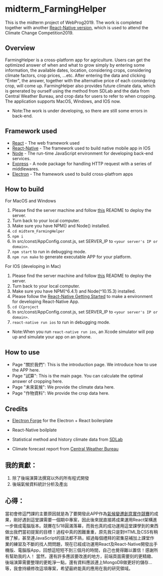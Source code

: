 # midterm_FarmingHelper
This is the midterm project of WebProg2019. The work is completed together with another [React-Native version](https://github.com/qa4510qa/CCproject), which is used to attend the Climate Change Competition2019. 

## Overview
FarmingHelper is a cross-platform app for agriculture.
Users can get the optimized answer of when and what to grow simply by entering some information, the available dates, location, considering crops, considering climate factors, crop prices, ...etc.
After entering the data and clicking "Enter", the answer, together with the alternative price of each considering crop, will come up.
FarmingHelper also provides future climate data, which is generated by ourself using the method from SDLab and the data from Central Weather Bureau, and crop data for users to refer to when cropping.
The application supports MacOS, Windows, and IOS now.
* Note:The work is under developing, so there are still some errors in back-end.

## Framework used
* [React](https://reactjs.org/) - The web framework used
* [React-Native](https://facebook.github.io/react-native/) - The framework used to build native mobile app in IOS 
* [Node](https://nodejs.org/) - The run-time JavaScript environment for developing back-end services.
* [Express](https://expressjs.com) - A node package for handling HTTP request with a series of middlewares.
* [Electron](https://electronjs.org/) - The framework used to build cross-platfrom apps

## How to build
For MacOS and Windows
1. Please find the server machine and follow [this](https://github.com/qa4510qa/midterm_FarmingHelperServer) README to deploy the server.
2. Turn back to your local computer.
3. Make sure you have NPM() and Node() installed.
4. `cd midterm_FarmingHelper`
5. `npm i`
6. In src/const/AppConfig.const.js, set SERVER_IP to `<your server's IP or domain>`.
7. `npm start` to run in debugging mode.
8. `npm run make` to generate executable APP for your platform.

For IOS (developing in Mac)
1. Please find the server machine and follow [this](https://github.com/qa4510qa/midterm_FarmingHelperServer) README to deploy the server.
2. Turn back to your local computer.
3. Make sure you have NPM(^6.4.1) and Node(^10.15.3) installed.
4. Please follow the [React-Native Getting Started](https://facebook.github.io/react-native/docs/getting-started) to make a environment for developing React-Native App.
5. `cd CCproject`
6. In src/const/AppConfig.const.js, set SERVER_IP to `<your server's IP or domain>`.
7. `react-native run ios` to run in debugging mode.

* Note:When you run `react-native run ios`, an Xcode simulator will pop up and simulate your app on an iphone.

## How to use
* Page "關於我們": This is the introduction page. We introduce how to use the APP here.
* Page "試算": This is the main page. You can calculate the optimal answer of cropping here.
* Page "未來氣候": We provide the climate data here.
* Page "作物資料": We provide the crop data here.
## Credits
* [Electron Forge](https://electronforge.io) for the Electron + React boilerplate
* React-Native boilplate

* Statistical method and history climate data from [SDLab](http://sdl.ae.ntu.edu.tw)
* Climate forecast report from [Central Weather Bureau](https://www.cwb.gov.tw/V7/climate/climate_info/forecast/forecast_2.html)

## 我的貢獻：
1. 除了後端演算法撰寫以外的所有程式開發
2. 後端氣候資料統計分析及產出
## 心得：
當初會修這門課的主要原因就是為了要開發此APP作為[氣候變遷創意實作競賽](https://climatechange.tw/Creative/CompetitionMethod)的成果，剛好遇到這堂課需要一個期中專案，因此後來就直接將成果運用React架構進一步做成電腦版本。競賽在5/18圓滿落幕，而我也真的成功運用這堂課學到的東西做出我們當初提案的目標！過程中真的困難重重，原先我只是對HTML及CSS有稍微了解，甚至連JavaScript的語法都不熟，經過每個禮拜的密集惡補加上課堂作業的練習及不斷的找人問問題，現在已經成功運用React及React-Native開發出手機版、電腦版App，回想這短短不到三個月的時間，自己也覺得難以置信！感謝所有幫助我的人！
當然，還有許多應該要改進的地方，前端頁面需要刻的更精緻、後端演算需要整理的更乾淨一點，還有資料應該連上MongoDB做更好的儲存...等，我會持續修改這項專案，希望最終能真的應用在我的研究領域。